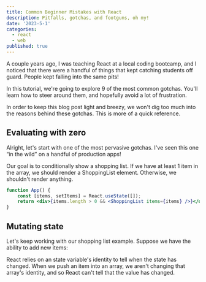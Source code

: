 ```yaml
---
title: Common Beginner Mistakes with React
description: Pitfalls, gotchas, and footguns, oh my!
date: '2023-5-1'
categories:
  - react
  - web
published: true
---
```


A couple years ago, I was teaching React at a local coding bootcamp, and I noticed that there were a handful of things that kept catching students off guard. People kept falling into the same pits!

In this tutorial, we're going to explore 9 of the most common gotchas. You'll learn how to steer around them, and hopefully avoid a lot of frustration.

In order to keep this blog post light and breezy, we won't dig too much into the reasons behind these gotchas. This is more of a quick reference.

## Evaluating with zero

Alright, let's start with one of the most pervasive gotchas. I've seen this one “in the wild” on a handful of production apps!

Our goal is to conditionally show a shopping list. If we have at least 1 item in the array, we should render a ShoppingList element. Otherwise, we shouldn't render anything.

```jsx
function App() {
	const [items, setItems] = React.useState([]);
	return <div>{items.length > 0 && <ShoppingList items={items} />}</div>;
}
```

## Mutating state

Let's keep working with our shopping list example. Suppose we have the ability to add new items:

React relies on an state variable's identity to tell when the state has changed. When we push an item into an array, we aren't changing that array's identity, and so React can't tell that the value has changed.
